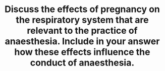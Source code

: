 ---
title: "Discuss the effects of pregnancy on the respiratory system that are relevant to the practice of anaesthesia. Include in your answer how these effects influence the conduct of anaesthesia."
entityType: SAQ
exam: PEX
college: ANZCA
year: 2019
sitting: A
question: 3
passRate: 40
EC_expectedDomains:
- "To pass this question, candidates were expected to cover the respiratory changes in pregnancy with good understanding of the wider concepts demonstrated. Part of this was demonstrating understanding of the role of progesterone in driving these respiratory changes."
- "Candidates who scored well covered the respiratory changes in pregnancy completely and with adequate detail. They included values or percentage changes of the various lung volumes affected."
EC_extraCredit:
- "Discussion about the maternal foetal oxygen transfer was not required for a pass, but was often discussed in the higher scoring papers."
EC_errorsCommon:
- "For a question primarily about physiology, there were a wide range of non-physiology topics covered. Detailed plans for difficult airway, reflux and awareness management, with little demonstration of the primary physiology behind the respiratory changes in pregnancy, did not score well."
- "There were some common areas of physiology which were misunderstood. Many discussed the reduction in FRC, but not to grasp that this was worsened in a supine patient or in a patient undergoing a general anaesthetic. The reasons given for upper airway oedema, should it occur, were often incorrect. The relationship between the FRC and the closing capacity in a term pregnant woman was often neglected or incorrectly described."
---
